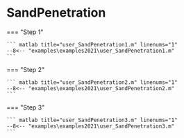 # SandPenetration

=== "Step 1"

    ``` matlab title="user_SandPenetration1.m" linenums="1"
    --8<-- "examples\examples2021\user_SandPenetration1.m"
    ```

=== "Step 2"

    ``` matlab title="user_SandPenetration2.m" linenums="1"
    --8<-- "examples\examples2021\user_SandPenetration2.m"
    ```

=== "Step 3"

    ``` matlab title="user_SandPenetration3.m" linenums="1"
    --8<-- "examples\examples2021\user_SandPenetration3.m"
    ```

